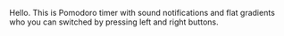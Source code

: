 Hello. This is Pomodoro timer with sound notifications and flat gradients who you can switched by pressing left and right buttons.
